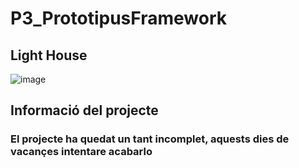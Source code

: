 # P3_PrototipusFramework

## Light House
![image](https://user-images.githubusercontent.com/91566044/219978716-d40b601a-9582-4997-bcc2-b5c32aec9c29.png)


## Informació del projecte
### El projecte ha quedat un tant incomplet, aquests dies de vacançes intentare acabarlo

